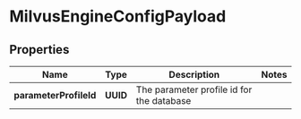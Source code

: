 

# MilvusEngineConfigPayload


## Properties

Name | Type | Description | Notes
------------ | ------------- | ------------- | -------------
**parameterProfileId** | **UUID** | The parameter profile id for the database | 



